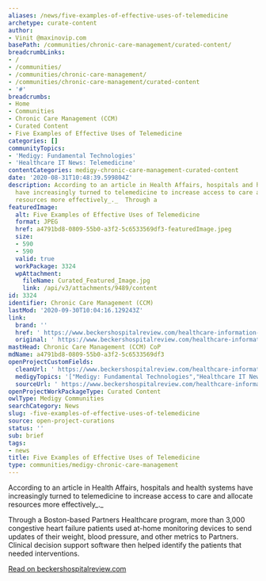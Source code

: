 ```yaml
---
aliases: /news/five-examples-of-effective-uses-of-telemedicine
archetype: curate-content
author:
- Vinit @maxinovip.com
basePath: /communities/chronic-care-management/curated-content/
breadcrumbLinks:
- /
- /communities/
- /communities/chronic-care-management/
- /communities/chronic-care-management/curated-content
- '#'
breadcrumbs:
- Home
- Communities
- Chronic Care Management (CCM)
- Curated Content
- Five Examples of Effective Uses of Telemedicine
categories: []
communityTopics:
- 'Medigy: Fundamental Technologies'
- 'Healthcare IT News: Telemedicine'
contentCategories: medigy-chronic-care-management-curated-content
date: '2020-08-31T10:48:39.599804Z'
description: According to an article in Health Affairs, hospitals and health systems
  have increasingly turned to telemedicine to increase access to care and allocate
  resources more effectively_._  Through a
featuredImage:
  alt: Five Examples of Effective Uses of Telemedicine
  format: JPEG
  href: a4791bd8-0809-55b0-a3f2-5c6533569df3-featuredImage.jpeg
  size:
  - 590
  - 590
  valid: true
  workPackage: 3324
  wpAttachment:
    fileName: Curated_Featured_Image.jpg
    link: /api/v3/attachments/9489/content
id: 3324
identifier: Chronic Care Management (CCM)
lastMod: '2020-09-30T10:04:16.129243Z'
link:
  brand: ''
  href: ' https://www.beckershospitalreview.com/healthcare-information-technology/5-examples-of-effective-uses-of-telemedicine.html'
  original: ' https://www.beckershospitalreview.com/healthcare-information-technology/5-examples-of-effective-uses-of-telemedicine.html'
mastHead: Chronic Care Management (CCM) CoP
mdName: a4791bd8-0809-55b0-a3f2-5c6533569df3
openProjectCustomFields:
  cleanUrl: ' https://www.beckershospitalreview.com/healthcare-information-technology/5-examples-of-effective-uses-of-telemedicine.html'
  medigyTopics: '["Medigy: Fundamental Technologies","Healthcare IT News: Telemedicine"]'
  sourceUrl: ' https://www.beckershospitalreview.com/healthcare-information-technology/5-examples-of-effective-uses-of-telemedicine.html'
openProjectWorkPackageType: Curated Content
owlType: Medigy Communities
searchCategory: News
slug: -five-examples-of-effective-uses-of-telemedicine
source: open-project-curations
status: ''
sub: brief
tags:
- news
title: Five Examples of Effective Uses of Telemedicine
type: communities/medigy-chronic-care-management
---
```


According to an article in Health Affairs, hospitals and health systems have increasingly turned to telemedicine to increase access to care and allocate resources more effectively_._

Through a Boston-based Partners Healthcare program, more than 3,000 congestive heart failure patients used at-home monitoring devices to send updates of their weight, blood pressure, and other metrics to Partners. Clinical decision support software then helped identify the patients that needed interventions. 

[Read on beckershospitalreview.com](https://www.beckershospitalreview.com/healthcare-information-technology/5-examples-of-effective-uses-of-telemedicine.html)